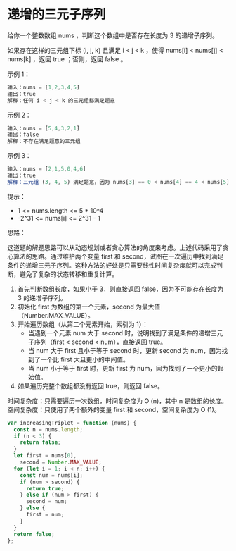 # 递增的三元子序列

给你一个整数数组 nums ，判断这个数组中是否存在长度为 3 的递增子序列。

如果存在这样的三元组下标 (i, j, k) 且满足 i < j < k ，使得 nums[i] < nums[j] < nums[k] ，返回 true ；否则，返回 false 。

示例 1：

```javascript
输入：nums = [1,2,3,4,5]
输出：true
解释：任何 i < j < k 的三元组都满足题意
```

示例 2：

```javascript
输入：nums = [5,4,3,2,1]
输出：false
解释：不存在满足题意的三元组
```

示例 3：

```javascript
输入：nums = [2,1,5,0,4,6]
输出：true
解释：三元组 (3, 4, 5) 满足题意，因为 nums[3] == 0 < nums[4] == 4 < nums[5] == 6
```

提示：

- 1 <= nums.length <= 5 \* 10^4
- -2^31 <= nums[i] <= 2^31 - 1

思路：

这道题的解题思路可以从动态规划或者贪心算法的角度来考虑。上述代码采用了贪心算法的思路。通过维护两个变量 first 和 second，试图在一次遍历中找到满足条件的递增三元子序列。这种方法的好处是只需要线性时间复杂度就可以完成判断，避免了复杂的状态转移和重复计算。

1. 首先判断数组长度，如果小于 3，则直接返回 false，因为不可能存在长度为 3 的递增子序列。
2. 初始化 first 为数组的第一个元素，second 为最大值（Number.MAX_VALUE）。
3. 开始遍历数组（从第二个元素开始，索引为 1）：
   - 当遇到一个元素 num 大于 second 时，说明找到了满足条件的递增三元子序列（first < second < num），直接返回 true。
   - 当 num 大于 first 且小于等于 second 时，更新 second 为 num，因为找到了一个比 first 大且更小的中间值。
   - 当 num 小于等于 first 时，更新 first 为 num，因为找到了一个更小的起始值。
4. 如果遍历完整个数组都没有返回 true，则返回 false。

时间复杂度：只需要遍历一次数组，时间复杂度为 O (n)，其中 n 是数组的长度。
空间复杂度：只使用了两个额外的变量 first 和 second，空间复杂度为 O (1)。

```javascript
var increasingTriplet = function (nums) {
  const n = nums.length;
  if (n < 3) {
    return false;
  }
  let first = nums[0],
    second = Number.MAX_VALUE;
  for (let i = 1; i < n; i++) {
    const num = nums[i];
    if (num > second) {
      return true;
    } else if (num > first) {
      second = num;
    } else {
      first = num;
    }
  }
  return false;
};
```
